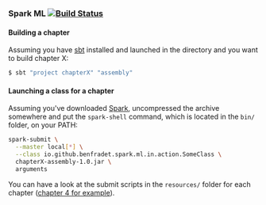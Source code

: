 ### Spark ML [![Build Status](https://travis-ci.org/BenFradet/spark-ml-in-action.svg?branch=master)](https://travis-ci.org/BenFradet/spark-ml-in-action)

#### Building a chapter

Assuming you have [sbt](http://www.scala-sbt.org/) installed and launched in
the directory and you want to build chapter X:

```bash
$ sbt "project chapterX" "assembly"
```

#### Launching a class for a chapter

Assuming you've downloaded [Spark](http://spark.apache.org/downloads.html),
uncompressed the archive somewhere and put the `spark-shell` command,
which is located in the `bin/` folder, on your PATH:

```bash
spark-submit \
  --master local[*] \
  --class io.github.benfradet.spark.ml.in.action.SomeClass \
  chapterX-assembly-1.0.jar \
  arguments
```

You can have a look at the submit scripts in the `resources/` folder for each
chapter ([chapter 4 for example](chapter4/src/main/resources/)).
